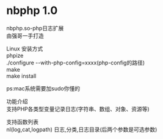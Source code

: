 nbphp 1.0
=====
nbphp.so-php日志扩展<br />
由强哥一手打造<br />

Linux 安装方式<br />
phpize<br />
./configure --with-php-config=xxxx(php-config的路径)<br />
make<br />
make install<br />

ps:mac系统需要加sudo你懂的<br />

功能介绍<br />
支持PHP各类型变量记录日志(字符串、数组、对象、资源等)<br />

支持函数列表<br />
nl(log,cat,logpath) 日志,分类,日志目录(后两个参数是可选参数)<br />